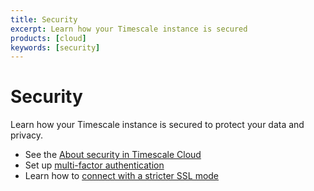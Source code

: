 ```yaml
---
title: Security
excerpt: Learn how your Timescale instance is secured
products: [cloud]
keywords: [security]
---
```


# Security

Learn how your Timescale instance is secured to protect your data and
privacy.

*   See the [About security in Timescale Cloud][overview]
*   Set up [multi-factor authentication][mfa]
*   Learn how to [connect with a stricter SSL mode][ssl]

[overview]: /use-timescale/:currentVersion:/security/overview/
[ssl]: /use-timescale/:currentVersion:/security/strict-ssl/
[mfa]: /use-timescale/:currentVersion:/security/multi-factor-authentication/
